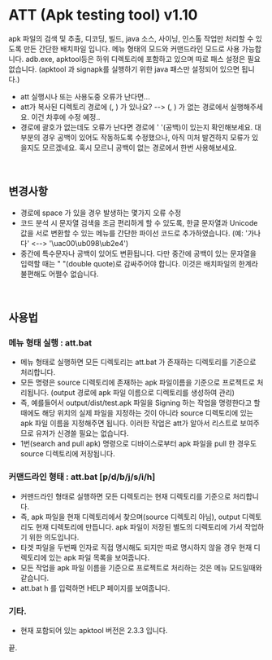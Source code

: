 # ATT (Apk testing tool) v1.10

apk 파일의 검색 및 추출, 디코딩, 빌드, java 소스, 사이닝, 인스톨 작업만 처리할 수 있도록 만든 간단한 배치파일 입니다. 메뉴 형태의 모드와 커맨드라인 모드로 사용 가능합니다. adb.exe, apktool등은 하위 디렉토리에 포함하고 있으며 따로 패스 설정은 필요 없습니다. (apktool 과 signapk를 실행하기 위한 java 패스만 설정되어 있으면 됩니다.)
- att 실행시나 또는 사용도중 오류가 난다면...
- att가 복사된 디렉토리 경로에 (, ) 가 있나요? --> (, ) 가 없는 경로에서 실행해주세요. 이건 차후에 수정 예정..
- 경로에 괄호가 없는데도 오류가 난다면 경로에 ' '(공백)이 있는지 확인해보세요. 대부분의 경우 공백이 있어도 작동하도록 수정했으나, 아직 미처 발견하지 모류가 있을지도 모르겠네요. 혹시 모르니 공백이 없는 경로에서 한번 사용해보세요.

<br/>

## 변경사항
- 경로에 space 가 있을 경우 발생하는 몇가지 오류 수정
- 코드 분석 시 문자열 검색을 조금 편리하게 할 수 있도록, 한글 문자열과 Unicode 값을 서로 변환할 수 있는 메뉴를 간단한 파이선 코드로 추가하였습니다. (예: '가나다' <--> '\uac00\ub098\ub2e4')
- 중간에 특수문자나 공백이 있어도 변환됩니다. 다만 중간에 공백이 있는 문자열을 입력할 때는 " "(double quote)로 감싸주어야 합니다. 이것은 배치파일의 한계라 불편해도 어쩔수 없습니다.

<br/>

## 사용법
### 메뉴 형태 실행 : att.bat
- 메뉴 형태로 실행하면 모든 디렉토리는 att.bat 가 존재하는 디렉토리를 기준으로 처리합니다.
- 모든 명령은 source 디렉토리에 존재하는 apk 파일이름을 기준으로 프로젝트로 처리됩니다. (output 경로에 apk 파일 이름으로 디렉토리를 생성하여 관리)
- 즉, 예를들어서 output/dist/test.apk 파일을 Signing 하는 작업을 명령한다고 할 때에도 해당 위치의 실제 파일을 지정하는 것이 아니라 source 디렉토리에 있는 apk 파일 이름을 지정해주면 됩니다. 이러한 작업은 att가 알아서 리스트로 보여주므로 유저가 신경쓸 필요는 없습니다.
- 1번(search and pull apk) 명령으로 디바이스로부터 apk 파일을 pull 한 경우도 source 디렉토리에 저장됩니다.


### 커맨드라인 형태  : att.bat [p/d/b/j/s/i/h]
- 커맨드라인 형태로 실행하면 모든 디렉토리는 현재 디렉토리를 기준으로 처리합니다.
- 즉, apk 파일을 현재 디렉토리에서 찾으며(source 디렉토리 아님), output 디렉토리도 현재 디렉토리에 만듭니다. apk 파일이 저장된 별도의 디렉토리에 가서 작업하기 위한 의도입니다.
- 타겟 파일을 두번째 인자로 직접 명시해도 되지만 따로 명시하지 않을 경우 현재 디렉토리에 있는 apk 파일 목록을 보여줍니다.
- 모든 작업을 apk 파일 이름을 기준으로 프로젝트로 처리하는 것은 메뉴 모드일때와 같습니다.
- att.bat h 를 입력하면 HELP 페이지를 보여줍니다.


### 기타.
- 현재 포함되어 있는 apktool 버전은 2.3.3 입니다.

끝.


